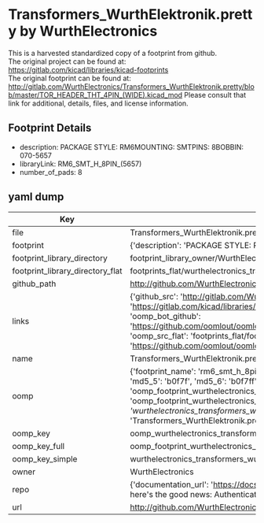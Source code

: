 # Transformers_WurthElektronik.pretty by WurthElectronics  
This is a harvested standardized copy of a footprint from github.  
The original project can be found at:  
https://gitlab.com/kicad/libraries/kicad-footprints  
The original footprint can be found at:
http://gitlab.com/WurthElectronics/Transformers_WurthElektronik.pretty/blob/master/TOR_HEADER_THT_4PIN_(WIDE).kicad_mod
Please consult that link for additional, details, files, and license information.  
## Footprint Details
* description: PACKAGE STYLE: RM6MOUNTING: SMTPINS: 8BOBBIN: 070-5657  
* libraryLink: RM6_SMT_H_8PIN_(5657)  
* number_of_pads: 8  
## yaml dump  
| Key | Value |  
| --- | --- |  
| file | Transformers_WurthElektronik.pretty/RM6_SMT_H_8PIN_(5657).kicad_mod |  
| footprint | {'description': 'PACKAGE STYLE: RM6MOUNTING: SMTPINS: 8BOBBIN: 070-5657', 'libraryLink': 'RM6_SMT_H_8PIN_(5657)', 'number_of_pads': 8} |  
| footprint_library_directory | footprint_library_owner/WurthElectronics_Transformers_WurthElektronik.pretty |  
| footprint_library_directory_flat | footprints_flat/wurthelectronics_transformers_wurthelektronik_rm6_smt_h_8pin_(5657)/working |  
| github_path | http://github.com/WurthElectronics/Transformers_WurthElektronik.pretty/blob/master/RM6_SMT_H_8PIN_(5657).kicad_mod |  
| links | {'github_src': 'http://gitlab.com/WurthElectronics/Transformers_WurthElektronik.pretty/blob/master/TOR_HEADER_THT_4PIN_(WIDE).kicad_mod', 'github_src_repo': 'https://gitlab.com/kicad/libraries/kicad-footprints', 'oomp_bot': 'footprints/wurthelectronics_transformers_wurthelektronik_rm6_smt_h_8pin_(5657)/working', 'oomp_bot_github': 'https://github.com/oomlout/oomlout_oomp_footprint_bot/tree/main/footprints/wurthelectronics_transformers_wurthelektronik_rm6_smt_h_8pin_(5657)/working', 'oomp_src_flat': 'footprints_flat/footprints_flat/wurthelectronics_transformers_wurthelektronik_rm6_smt_h_8pin_(5657)/working', 'oomp_src_flat_github': 'https://github.com/oomlout/oomlout_oomp_footprint_src/tree/main/footprints_flat/wurthelectronics_transformers_wurthelektronik_rm6_smt_h_8pin_(5657)/working'} |  
| name | Transformers_WurthElektronik.pretty |  
| oomp | {'footprint_name': 'rm6_smt_h_8pin_(5657)', 'library_name': 'transformers_wurthelektronik', 'md5': 'b0f7ffd0a43ee0fa206ff1b971c42987', 'md5_10': 'b0f7ffd0a4', 'md5_5': 'b0f7f', 'md5_6': 'b0f7ff', 'oomp_key': 'oomp_wurthelectronics_transformers_wurthelektronik_rm6_smt_h_8pin_(5657)', 'oomp_key_extra': 'oomp_footprint_wurthelectronics_transformers_wurthelektronik_rm6_smt_h_8pin_(5657)', 'oomp_key_full': 'oomp_footprint_wurthelectronics_transformers_wurthelektronik_rm6_smt_h_8pin_(5657)_b0f7ff', 'oomp_key_simple': 'wurthelectronics_transformers_wurthelektronik_rm6_smt_h_8pin_(5657)', 'original_filename': 'Transformers_WurthElektronik.pretty/RM6_SMT_H_8PIN_(5657).kicad_mod', 'owner_name': 'wurthelectronics'} |  
| oomp_key | oomp_wurthelectronics_transformers_wurthelektronik_rm6_smt_h_8pin_(5657) |  
| oomp_key_full | oomp_footprint_wurthelectronics_transformers_wurthelektronik_rm6_smt_h_8pin_(5657) |  
| oomp_key_simple | wurthelectronics_transformers_wurthelektronik_rm6_smt_h_8pin_(5657) |  
| owner | WurthElectronics |  
| repo | {'documentation_url': 'https://docs.github.com/rest/overview/resources-in-the-rest-api#rate-limiting', 'message': "API rate limit exceeded for 84.66.173.59. (But here's the good news: Authenticated requests get a higher rate limit. Check out the documentation for more details.)"} |  
| url | http://github.com/WurthElectronics/Transformers_WurthElektronik.pretty |  

